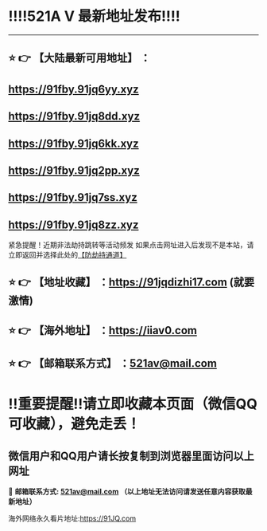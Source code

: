 :bangbang::bangbang:521A V 最新地址发布:bangbang::bangbang:
==
------
## :star: :point_right: 【大陆最新可用地址】 ：
## https://91fby.91jq6yy.xyz
## https://91fby.91jq8dd.xyz
## https://91fby.91jq6kk.xyz
## https://91fby.91jq2pp.xyz
## https://91fby.91jq7ss.xyz
## https://91fby.91jq8zz.xyz


紧急提醒！近期非法劫持跳转等活动频发
如果点击网址进入后发现不是本站，请立即返回并选择此处的[【防劫持通道】](https://172.247.132.230:7003/)

:star: :point_right: 【地址收藏】 ：https://91jqdizhi17.com (就要激情)
------
:star: :point_right: 【海外地址】 ：https://iiav0.com
------
:star: :point_right: 【邮箱联系方式】 ：521av@mail.com
------
:bangbang:重要提醒:bangbang:请立即收藏本页面（微信QQ可收藏），避免走丢！
==

微信用户和QQ用户请长按复制到浏览器里面访问以上网址
-

:e-mail: __邮箱联系方式: 521av@mail.com （以上地址无法访问请发送任意内容获取最新地址）__

海外网络永久看片地址:https://91JQ.com
